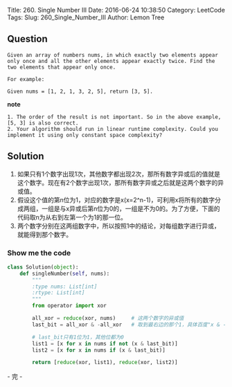 Title: 260. Single Number III
Date: 2016-06-24 10:38:50
Category: LeetCode
Tags:
Slug: 260_Single_Number_III
Author: Lemon Tree

## Question

    Given an array of numbers nums, in which exactly two elements appear only once and all the other elements appear exactly twice. Find the two elements that appear only once.

    For example:

    Given nums = [1, 2, 1, 3, 2, 5], return [3, 5].

**note**

    1. The order of the result is not important. So in the above example, [5, 3] is also correct.
    2. Your algorithm should run in linear runtime complexity. Could you implement it using only constant space complexity?

## Solution

1. 如果只有1个数字出现1次，其他数字都出现2次，那所有数字异或后的值就是这个数字。现在有2个数字出现1次，那所有数字异或之后就是这两个数字的异或值。
2. 假设这个值的第n位为1，对应的数字是x(x=2^n-1)，可利用x将所有的数字分成两组，一组是与x异或后第n位为0的，一组是不为0的。为了方便，下面的代码取n为从右到左第一个为1的那一位。
3. 两个数字分别在这两组数字中，所以按照1中的结论，对每组数字进行异或，就能得到那个数字。

### Show me the code

```python
class Solution(object):
    def singleNumber(self, nums):
        """
        :type nums: List[int]
        :rtype: List[int]
        """
        from operator import xor

        all_xor = reduce(xor, nums)     # 这两个数字的异或值
        last_bit = all_xor & -all_xor   # 取到最右边的那个1，具体百度"x & -x"

        # last_bit只有1位为1，其他位都为0
        list1 = [x for x in nums if not (x & last_bit)]
        list2 = [x for x in nums if (x & last_bit)]

        return [reduce(xor, list1), reduce(xor, list2)]
```

\- 完 -
